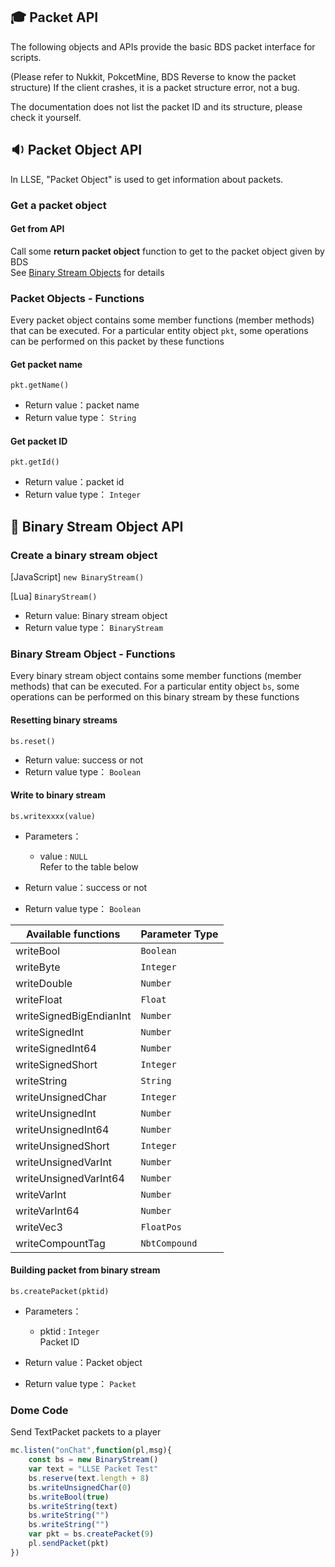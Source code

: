 ##  🎓 Packet API

The following objects and APIs provide the basic BDS packet interface for scripts. 

(Please refer to Nukkit, PokcetMine, BDS Reverse to know the packet structure) If the client crashes, it is a packet structure error, not a bug. 

The documentation does not list the packet ID and its structure, please check it yourself.

## 🔉 Packet Object API

In LLSE, "Packet Object" is used to get information about packets.

### Get a packet object

#### Get from API

Call some **return packet object** function to get to the packet object given by BDS    
See [Binary Stream Objects](#🔌-binary-stream-object-api) for details 

### Packet Objects - Functions

Every packet object contains some member functions (member methods) that can be executed. For a particular entity object `pkt`, some operations can be performed on this packet by these functions

#### Get packet name

`pkt.getName()`

- Return value：packet name
-  Return value type： `String`

#### Get packet ID

`pkt.getId()`

- Return value：packet id
- Return value type： `Integer`

## 🔌 Binary Stream Object API

### Create a binary stream object

[JavaScript] ```new BinaryStream()```

[Lua] ```BinaryStream()```

- Return value: Binary stream object
- Return value type： `BinaryStream`

### Binary Stream Object - Functions

Every binary stream object contains some member functions (member methods) that can be executed. For a particular entity object `bs`, some operations can be performed on this binary stream by these functions

#### Resetting binary streams

`bs.reset()`

- Return value: success or not
- Return value type： `Boolean`

#### Write to binary stream

`bs.writexxxx(value)`

- Parameters：
  - value : `NULL`  
    Refer to the table below

- Return value：success or not
- Return value type： `Boolean`

| Available functions     |  Parameter Type                 |
| -------- | ------------------------ |
| writeBool | `Boolean`                 | 
| writeByte  |  `Integer`          | 
| writeDouble    |`Number`    | 
| writeFloat | `Float`     | 
| writeSignedBigEndianInt   |  `Number` | 
| writeSignedInt   |  `Number` | 
| writeSignedInt64   |  `Number` | 
| writeSignedShort   | `Integer` | 
| writeString   | `String`  | 
| writeUnsignedChar   |  `Integer` | 
| writeUnsignedInt   |  `Number` | 
| writeUnsignedInt64   |  `Number` | 
| writeUnsignedShort   |  `Integer` | 
| writeUnsignedVarInt   |  `Number` | 
| writeUnsignedVarInt64   |  `Number` |
| writeVarInt   |  `Number` |
| writeVarInt64   |  `Number`  |
| writeVec3   |  `FloatPos`  |
| writeCompountTag   |  `NbtCompound`  |

#### Building packet from binary stream

`bs.createPacket(pktid)`

- Parameters：
  - pktid : `Integer`  
    Packet ID

- Return value：Packet object
- Return value type： `Packet`

### Dome Code

Send TextPacket packets to a player
```js
mc.listen("onChat",function(pl,msg){
    const bs = new BinaryStream()
    var text = "LLSE Packet Test"
    bs.reserve(text.length + 8)
    bs.writeUnsignedChar(0)
    bs.writeBool(true)
    bs.writeString(text)
    bs.writeString("")
    bs.writeString("")
    var pkt = bs.createPacket(9)
    pl.sendPacket(pkt)
})
```